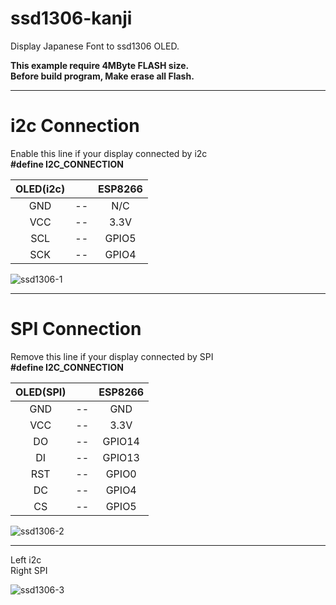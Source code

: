 # ssd1306-kanji

Display Japanese Font to ssd1306 OLED.   

__This example require 4MByte FLASH size.__   
__Before build program, Make erase all Flash.__   

---

# i2c Connection

Enable this line if your display connected by i2c   
__#define I2C_CONNECTION__   

|OLED(i2c)||ESP8266|
|:-:|:-:|:-:|
|GND|--|N/C|
|VCC|--|3.3V|
|SCL|--|GPIO5|
|SCK|--|GPIO4|

![ssd1306-1](https://user-images.githubusercontent.com/6020549/56445688-7cd30280-6339-11e9-8013-ef0122278d70.JPG)

---

# SPI Connection

Remove this line if your display connected by SPI   
__#define I2C_CONNECTION__   

|OLED(SPI)||ESP8266|
|:-:|:-:|:-:|
|GND|--|GND|
|VCC|--|3.3V|
|DO|--|GPIO14|
|DI|--|GPIO13|
|RST|--|GPIO0|
|DC|--|GPIO4|
|CS|--|GPIO5|

![ssd1306-2](https://user-images.githubusercontent.com/6020549/56445691-7fcdf300-6339-11e9-9def-d86b776e68c1.JPG)

---

Left i2c   
Right SPI   

![ssd1306-3](https://user-images.githubusercontent.com/6020549/56445693-82c8e380-6339-11e9-9bc8-a6cc12cd51c1.JPG)

